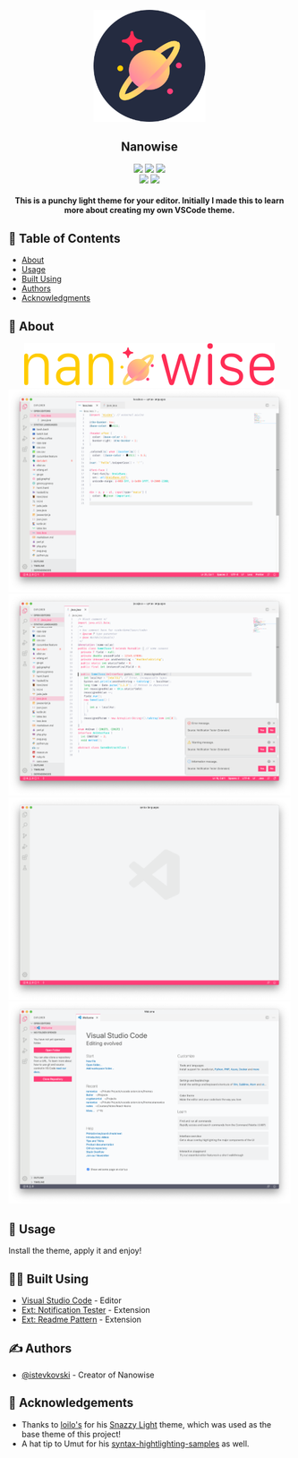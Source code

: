 <p align="center">
	<a href="" rel="noopener">
	<img width=200px height=200px src="icons/nanowise-round.png" alt="Project logo"></a>
</p>

<h2 align="center">Nanowise</h2>

<div align="center">
	<a href="https://marketplace.visualstudio.com/items?itemName=nanowise.nanowise">
		<img src="https://vsmarketplacebadge.apphb.com/version/nanowise.nanowise.svg?style=for-the-badge&colorA=FF5789&colorB=FF3D77" /></a>
	<a href="https://marketplace.visualstudio.com/items?itemName=nanowise.nanowise">
		<img src="https://vsmarketplacebadge.apphb.com/rating-star/nanowise.nanowise.svg?style=for-the-badge&colorA=FBBD30&colorB=F2AA08" /></a>
	<a href="https://marketplace.visualstudio.com/items?itemName=nanowise.nanowise"><img
			src="https://vsmarketplacebadge.apphb.com/downloads-short/nanowise.nanowise.svg?style=for-the-badge&colorA=5DDB61&colorB=4BC74F&label=DOWNLOADS" /></a>
	<br> <a href="vscode:extension/nanowise.nanowise"><img
			src="https://img.shields.io/badge/Made%20with-JSON%20%7B%20...%20%7D-brightgreen.svg?colorA=0CE8D6&colorB=04D1BC&style=for-the-badge" /></a>
	<a href="https://github.com/istevkovski/nanowise-vscode"><img
			src="https://img.shields.io/badge/Built%20with-%E2%99%A5-brightgreen.svg?colorA=24B6FF&colorB=09A1ED&style=for-the-badge" /></a>
</div>

<h4 align="center">
	This is a punchy light theme for your editor. Initially I made this to learn more about creating my own VSCode theme.
    <br>
</h4>

## 📝 Table of Contents

- [About](#about)
- [Usage](#usage)
- [Built Using](#built_using)
- [Authors](#authors)
- [Acknowledgments](#acknowledgement)

## 🧐 About <a name = "about"></a>

<div align="center">
	<img src="icons/nanowise-banner.png">
</div>

<div align="center">
	<img src="images/nanowise-less.png">
	<img src="images/nanowise-java.png">
	<img src="images/nanowise-vscode.png">
	<img src="images/nanowise-welcome-folder.png">
</div>

## 🎈 Usage <a name="usage"></a>

Install the theme, apply it and enjoy!

## 👨‍💻 Built Using <a name = "built_using"></a>

- [Visual Studio Code](https://code.visualstudio.com/) - Editor
- [Ext: Notification Tester](https://marketplace.visualstudio.com/items?itemName=svipas.notification-tester) - Extension
- [Ext: Readme Pattern](https://marketplace.visualstudio.com/items?itemName=thomascsd.vscode-readme-pattern) - Extension

## ✍️ Authors <a name = "authors"></a>

- [@istevkovski](https://www.linkedin.com/in/istevkovski/) - Creator of Nanowise

## 🎉 Acknowledgements <a name = "acknowledgement"></a>

- Thanks to [loilo's](https://github.com/loilo) for his [Snazzy Light](https://github.com/loilo/vscode-snazzy-light) theme, which was used as the base theme of this project!
- A hat tip to Umut for his [syntax-hightlighting-samples](https://github.com/uloco/syntax-highlighting-samples) as well.
